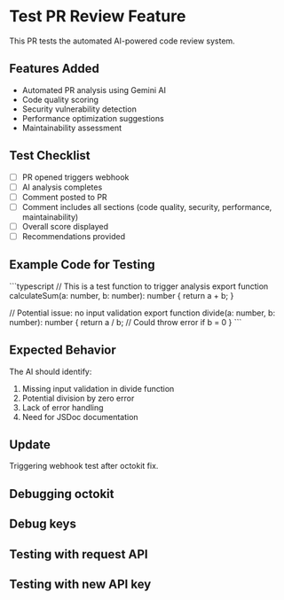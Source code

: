 # Test PR Review Feature

This PR tests the automated AI-powered code review system.

## Features Added
- Automated PR analysis using Gemini AI
- Code quality scoring
- Security vulnerability detection
- Performance optimization suggestions
- Maintainability assessment

## Test Checklist
- [ ] PR opened triggers webhook
- [ ] AI analysis completes
- [ ] Comment posted to PR
- [ ] Comment includes all sections (code quality, security, performance, maintainability)
- [ ] Overall score displayed
- [ ] Recommendations provided

## Example Code for Testing

\`\`\`typescript
// This is a test function to trigger analysis
export function calculateSum(a: number, b: number): number {
  return a + b;
}

// Potential issue: no input validation
export function divide(a: number, b: number): number {
  return a / b; // Could throw error if b = 0
}
\`\`\`

## Expected Behavior
The AI should identify:
1. Missing input validation in divide function
2. Potential division by zero error
3. Lack of error handling
4. Need for JSDoc documentation

## Update
Triggering webhook test after octokit fix.

## Debugging octokit

## Debug keys

## Testing with request API

## Testing with new API key

